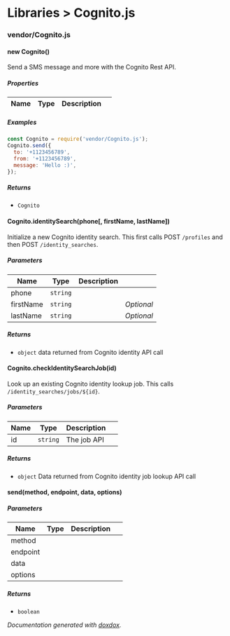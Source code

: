 # Libraries &gt; Cognito.js 



### vendor/Cognito.js


#### new Cognito() 

Send a SMS message and more with the Cognito Rest API.





##### Properties

| Name | Type | Description |  |
| ---- | ---- | ----------- | -------- |



##### Examples

```javascript
const Cognito = require('vendor/Cognito.js');
Cognito.send({
  to: '+1123456789',
  from: '+1123456789',
  message: 'Hello :)',
});
```


##### Returns


- `Cognito`  



#### Cognito.identitySearch(phone[, firstName, lastName]) 

Initialize a new Cognito identity search. This first calls POST `/profiles` and then POST `/identity_searches`.




##### Parameters

| Name | Type | Description |  |
| ---- | ---- | ----------- | -------- |
| phone | `string`  |  | &nbsp; |
| firstName | `string`  |  | *Optional* |
| lastName | `string`  |  | *Optional* |




##### Returns


- `object`  data returned from Cognito identity API call



#### Cognito.checkIdentitySearchJob(id) 

Look up an existing Cognito identity lookup job. This calls `/identity_searches/jobs/${id}`.




##### Parameters

| Name | Type | Description |  |
| ---- | ---- | ----------- | -------- |
| id | `string`  | The job API | &nbsp; |




##### Returns


- `object`  Data returned from Cognito identity job lookup API call



#### send(method, endpoint, data, options) 






##### Parameters

| Name | Type | Description |  |
| ---- | ---- | ----------- | -------- |
| method |  |  | &nbsp; |
| endpoint |  |  | &nbsp; |
| data |  |  | &nbsp; |
| options |  |  | &nbsp; |




##### Returns


- `boolean`  




*Documentation generated with [doxdox](https://github.com/neogeek/doxdox).*
